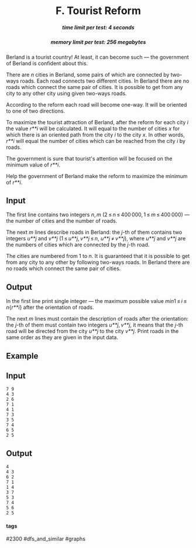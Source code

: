 <h1 style='text-align: center;'> F. Tourist Reform</h1>

<h5 style='text-align: center;'>time limit per test: 4 seconds</h5>
<h5 style='text-align: center;'>memory limit per test: 256 megabytes</h5>

Berland is a tourist country! At least, it can become such — the government of Berland is confident about this. 

There are *n* cities in Berland, some pairs of which are connected by two-ways roads. Each road connects two different cities. In Berland there are no roads which connect the same pair of cities. It is possible to get from any city to any other city using given two-ways roads. 

According to the reform each road will become one-way. It will be oriented to one of two directions.

To maximize the tourist attraction of Berland, after the reform for each city *i* the value *r**i* will be calculated. It will equal to the number of cities *x* for which there is an oriented path from the city *i* to the city *x*. In other words, *r**i* will equal the number of cities which can be reached from the city *i* by roads. 

The government is sure that tourist's attention will be focused on the minimum value of *r**i*.

Help the government of Berland make the reform to maximize the minimum of *r**i*.

## Input

The first line contains two integers *n*, *m* (2 ≤ *n* ≤ 400 000, 1 ≤ *m* ≤ 400 000) — the number of cities and the number of roads. 

The next *m* lines describe roads in Berland: the *j*-th of them contains two integers *u**j* and *v**j* (1 ≤ *u**j*, *v**j* ≤ *n*, *u**j* ≠ *v**j*), where *u**j* and *v**j* are the numbers of cities which are connected by the *j*-th road.

The cities are numbered from 1 to *n*. It is guaranteed that it is possible to get from any city to any other by following two-ways roads. In Berland there are no roads which connect the same pair of cities. 

## Output

In the first line print single integer — the maximum possible value *min*1 ≤ *i* ≤ *n*{*r**i*} after the orientation of roads. 

The next *m* lines must contain the description of roads after the orientation: the *j*-th of them must contain two integers *u**j*, *v**j*, it means that the *j*-th road will be directed from the city *u**j* to the city *v**j*. Print roads in the same order as they are given in the input data. 

## Example

## Input


```
7 9  
4 3  
2 6  
7 1  
4 1  
7 3  
3 5  
7 4  
6 5  
2 5  

```
## Output


```
4  
4 3  
6 2  
7 1  
1 4  
3 7  
5 3  
7 4  
5 6  
2 5  

```


#### tags 

#2300 #dfs_and_similar #graphs 